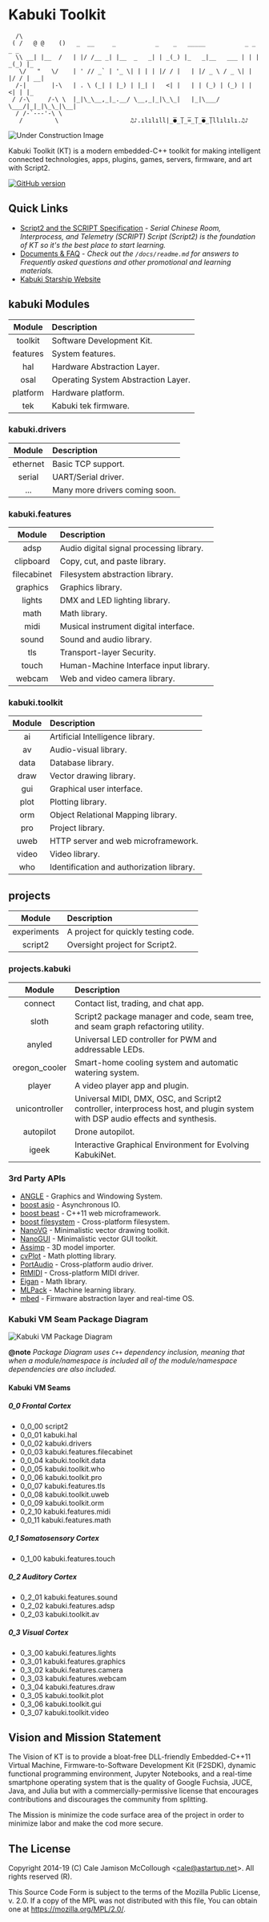 # Kabuki Toolkit

```AsciiArt
  /\
 ( /   @ @    ()   _  __     _           _    _   _____           _ _    _ _
  \\ __| |__  /   | |/ /__ _| |__  _   _| | _(_) |_   _|__   ___ | | | _(_) |_
   \/   "   \/    | ' // _` | '_ \| | | | |/ / |   | |/ _ \ / _ \| | |/ / | __|
  /-|       |-\   | . \ (_| | |_) | |_| |   <| |   | | (_) | (_) | |   <| | |_
 / /-\     /-\ \  |_|\_\__,_|_.__/ \__,_|_|\_\_|   |_|\___/ \___/|_|_|\_\_|\__|
  / /-`---'-\ \
   /         \                    ♫♪.ılılıll|̲̅̅●̲̅̅|̲̅̅=̲̅̅|̲̅̅●̲̅̅|llılılı.♫♪
```

![Under Construction Image](https://github.com/kabuki-starship/kabuki_toolkit/wiki/under_construction.png)

Kabuki Toolkit (KT) is a modern embedded-C++ toolkit for making intelligent connected technologies, apps, plugins, games, servers, firmware, and art with Script2.

[![GitHub version](https://badge.fury.io/gh/kabuki-starship%2Fkabuki_toolkit.svg)](https://badge.fury.io/gh/kabuki-starship%2Fkabuki_toolkit)

## Quick Links

* [Script2 and the SCRIPT Specification](https://github.com/kabuki-starship/script2) - *Serial Chinese Room, Interprocess, and Telemetry (SCRIPT) Script (Script2) is the foundation of KT so it's the best place to start learning.*
* [Documents & FAQ](https://github.com/kabuki-starship/kabuki_toolkit.git/blob/master/docs/faq.md) - *Check out the `/docs/readme.md` for answers to Frequently asked questions and other promotional and learning materials.*
* [Kabuki Starship Website](https://kabuki-starship.github.io/)

## kabuki Modules

| Module    | Description |
|:---------:|:------------|
| toolkit   | Software Development Kit. |
| features  | System features. |
| hal       | Hardware Abstraction Layer. |
| osal      | Operating System Abstraction Layer. |
| platform  | Hardware platform. |
| tek       | Kabuki tek firmware. |

### kabuki.drivers

| Module     | Description |
|:----------:|:------------|
| ethernet   | Basic TCP support. |
| serial     | UART/Serial driver. |
| ...        | Many more drivers coming soon. |

### kabuki.features

| Module      | Description |
|:-----------:|:------------|
|    adsp     | Audio digital signal processing library. |
|  clipboard  | Copy, cut, and paste library. |
| filecabinet | Filesystem abstraction library. |
|   graphics  | Graphics library. |
|    lights   | DMX and LED lighting library. |
|     math    | Math library. |
|     midi    | Musical instrument digital interface. |
|    sound    | Sound and audio library. |
|     tls     | Transport-layer Security. |
|    touch    | Human-Machine Interface input library. |
|    webcam   | Web and video camera library. |

### kabuki.toolkit

| Module   | Description |
|:--------:|:------------|
| ai       | Artificial Intelligence library. |
| av       | Audio-visual library. |
| data     | Database library. |
| draw     | Vector drawing library. |
| gui      | Graphical user interface. |
| plot     | Plotting library. |
| orm      | Object Relational Mapping library. |
| pro      | Project library. |
| uweb     | HTTP server and web microframework. |
| video    | Video library. |
| who      | Identification and authorization library. |

## projects

| Module        | Description |
|:-------------:|:------------|
| experiments   | A project for quickly testing code. |
| script2       | Oversight project for Script2. |

### projects.kabuki

| Module        | Description |
|:-------------:|:------------|
| connect       | Contact list, trading, and chat app. |
| sloth         | Script2 package manager and code, seam tree, and seam graph refactoring utility. |
| anyled        | Universal LED controller for PWM and addressable LEDs. |
| oregon_cooler | Smart-home cooling system and automatic watering system. |
| player        | A video player app and plugin. |
| unicontroller | Universal MIDI, DMX, OSC, and Script2 controller, interprocess host, and plugin system with DSP audio effects and synthesis. |
| autopilot     | Drone autopilot. |
| igeek         | Interactive Graphical Environment for Evolving KabukiNet. |

### 3rd Party APIs

* [ANGLE](https://github.com/google/angle) - Graphics and Windowing System.
* [boost asio](https://www.boost.org/doc/libs/1_68_0/doc/html/boost_asio.html) - Asynchronous IO.
* [boost beast](https://www.boost.org/doc/libs/1_69_0/libs/beast/doc/html/index.html) - C++11 web microframework.
* [boost filesystem](https://www.boost.org/doc/libs/1_68_0/doc/html/boost_filesystem.html) - Cross-platform filesystem.
* [NanoVG](https://github.com/memononen/nanovg) - Minimalistic vector drawing toolkit.
* [NanoGUI](https://github.com/wjakob/nanogui) - Minimalistic vector GUI toolkit.
* [Assimp](https://github.com/assimp/assimp) - 3D model importer.
* [cvPlot](https://github.com/PLplot/PLplot) - Math plotting library.
* [PortAudio](http://www.portaudio.com/) - Cross-platform audio driver.
* [RtMIDI](https://github.com/thestk/rtmidi) - Cross-platform MIDI driver.
* [Eigan](http://eigen.tuxfamily.org) - Math library.
* [MLPack](https://github.com/mlpack/mlpack) - Machine learning library.
* [mbed](https://www.mbed.com/en/) - Firmware abstraction layer and real-time OS.

### Kabuki VM Seam Package Diagram

![Kabuki VM Package Diagram](https://raw.githubusercontent.com/kabuki-starship/kabuki_toolkit/master/docs/kabuki_package_diagram.jpg)

**@note** *Package Diagram uses `C++` dependency inclusion, meaning that when a module/namespace is included all of the module/namespace dependencies are also included.*

#### Kabuki VM Seams

##### 0_0 Frontal Cortex

* 0_0_00 script2
* 0_0_01 kabuki.hal
* 0_0_02 kabuki.drivers
* 0_0_03 kabuki.features.filecabinet
* 0_0_04 kabuki.toolkit.data
* 0_0_05 kabuki.toolkit.who
* 0_0_06 kabuki.toolkit.pro
* 0_0_07 kabuki.features.tls
* 0_0_08 kabuki.toolkit.uweb
* 0_0_09 kabuki.toolkit.orm
* 0_2_10 kabuki.features.midi
* 0_0_11 kabuki.features.math

##### 0_1 Somatosensory Cortex

* 0_1_00 kabuki.features.touch

##### 0_2 Auditory Cortex

* 0_2_01 kabuki.features.sound
* 0_2_02 kabuki.features.adsp
* 0_2_03 kabuki.toolkit.av

##### 0_3 Visual Cortex

* 0_3_00 kabuki.features.lights
* 0_3_01 kabuki.features.graphics
* 0_3_02 kabuki.features.camera
* 0_3_03 kabuki.features.webcam
* 0_3_04 kabuki.features.draw
* 0_3_05 kabuki.toolkit.plot
* 0_3_06 kabuki.toolkit.gui
* 0_3_07 kabuki.toolkit.video

## Vision and Mission Statement

The Vision of KT is to provide a bloat-free DLL-friendly Embedded-C++11 Virtual Machine, Firmware-to-Software Development Kit (F2SDK), dynamic functional programming environment, Jupyter Notebooks, and a real-time smartphone operating system that is the quality of Google Fuchsia, JUCE, Java, and Julia but with a commercially-permissive license that encourages contributions and discourages the community from splitting.

The Mission is minimize the code surface area of the project in order to minimize labor and make the cod more secure.

## The License

Copyright 2014-19 (C) Cale Jamison McCollough <<cale@astartup.net>>. All rights reserved (R).

This Source Code Form is subject to the terms of the Mozilla Public License, v. 2.0. If a copy of the MPL was not distributed with this file, You can obtain one at https://mozilla.org/MPL/2.0/.
